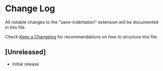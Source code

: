 # Change Log

All notable changes to the "sane-indentation" extension will be documented in this file.

Check [Keep a Changelog](http://keepachangelog.com/) for recommendations on how to structure this file.

## [Unreleased]

- Initial release